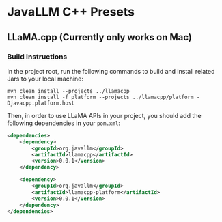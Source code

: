 # JavaLLM C++ Presets

## LLaMA.cpp (Currently only works on Mac)
### Build Instructions
In the project root, run the following commands to build and install related Jars to your local machine:
```shell
mvn clean install --projects ../llamacpp
mvn clean install -f platform --projects ../llamacpp/platform -Djavacpp.platform.host
```
Then, in order to use LLaMA APIs in your project, you should add the following dependencies in your `pom.xml`:
```xml
<dependencies>
    <dependency>
        <groupId>org.javallm</groupId>
        <artifactId>llamacpp</artifactId>
        <version>0.0.1</version>
    </dependency>

    <dependency>
        <groupId>org.javallm</groupId>
        <artifactId>llamacpp-platform</artifactId>
        <version>0.0.1</version>
    </dependency>
</dependencies>
```
